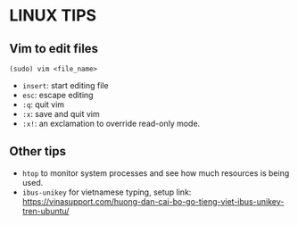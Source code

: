 # LINUX TIPS

## Vim to edit files

```
(sudo) vim <file_name>
```

- `insert`: start editing file
- `esc`: escape editing
- `:q`: quit vim
- `:x`: save and quit vim
- `:x!`: an exclamation to override read-only mode.

## Other tips

- `htop` to monitor system processes and see how much resources is being used.
- `ibus-unikey` for vietnamese typing, setup link: https://vinasupport.com/huong-dan-cai-bo-go-tieng-viet-ibus-unikey-tren-ubuntu/
